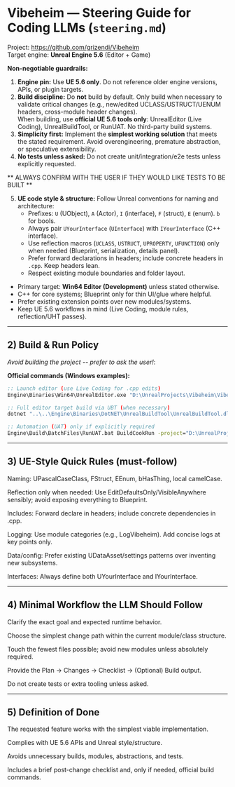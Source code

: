 # Vibeheim — Steering Guide for Coding LLMs (`steering.md`)

Project: https://github.com/grizendi/Vibeheim  
Target engine: **Unreal Engine 5.6** (Editor + Game)


**Non-negotiable guardrails:**
1) **Engine pin:** Use **UE 5.6 only**. Do not reference older engine versions, APIs, or plugin targets.
2) **Build discipline:** Do **not** build by default. Only build when necessary to validate critical changes (e.g., new/edited UCLASS/USTRUCT/UENUM headers, cross-module header changes).  
   When building, use **official UE 5.6 tools only**: UnrealEditor (Live Coding), UnrealBuildTool, or RunUAT. No third-party build systems.
3) **Simplicity first:** Implement the **simplest working solution** that meets the stated requirement. Avoid overengineering, premature abstraction, or speculative extensibility.
4) **No tests unless asked:** Do not create unit/integration/e2e tests unless explicitly requested.

** ALWAYS CONFIRM WITH THE USER IF THEY WOULD LIKE TESTS TO BE BUILT **


5) **UE code style & structure:** Follow Unreal conventions for naming and architecture:
   - Prefixes: `U` (UObject), `A` (Actor), `I` (interface), `F` (struct), `E` (enum). `b` for bools.
   - Always pair `UYourInterface` (`UInterface`) with `IYourInterface` (C++ interface).
   - Use reflection macros (`UCLASS`, `USTRUCT`, `UPROPERTY`, `UFUNCTION`) only when needed (Blueprint, serialization, details panel).
   - Prefer forward declarations in headers; include concrete headers in `.cpp`. Keep headers lean.
   - Respect existing module boundaries and folder layout.

- Primary target: **Win64 Editor (Development)** unless stated otherwise.  
- C++ for core systems; Blueprint only for thin UI/glue where helpful.  
- Prefer existing extension points over new modules/systems.  
- Keep UE 5.6 workflows in mind (Live Coding, module rules, reflection/UHT passes).

---

## 2) Build & Run Policy

*Avoid building the project -- prefer to ask the user!*:

**Official commands (Windows examples):**
```bat
:: Launch editor (use Live Coding for .cpp edits)
Engine\Binaries\Win64\UnrealEditor.exe "D:\UnrealProjects\Vibeheim\Vibeheim.uproject"

:: Full editor target build via UBT (when necessary)
dotnet "..\..\Engine\Binaries\DotNET\UnrealBuildTool\UnrealBuildTool.dll" VibeheimEditor Win64 Development -Project="D:\UnrealProjects\Vibeheim\Vibeheim.uproject" -WaitMutex -FromMsBuild -architecture=x64

:: Automation (UAT) only if explicitly required
Engine\Build\BatchFiles\RunUAT.bat BuildCookRun -project="D:\UnrealProjects\Vibeheim\Vibeheim.uproject" -noP4 -clientconfig=Development -ue4exe=UnrealEditor-Cmd.exe -targetplatform=Win64 -build

```

---

## 3) UE-Style Quick Rules (must-follow)

Naming: UPascalCaseClass, FStruct, EEnum, bHasThing, local camelCase.

Reflection only when needed: Use EditDefaultsOnly/VisibleAnywhere sensibly; avoid exposing everything to Blueprint.

Includes: Forward declare in headers; include concrete dependencies in .cpp.

Logging: Use module categories (e.g., LogVibeheim). Add concise logs at key points only.

Data/config: Prefer existing UDataAsset/settings patterns over inventing new subsystems.

Interfaces: Always define both UYourInterface and IYourInterface.

---

## 4) Minimal Workflow the LLM Should Follow

Clarify the exact goal and expected runtime behavior.

Choose the simplest change path within the current module/class structure.

Touch the fewest files possible; avoid new modules unless absolutely required.

Provide the Plan → Changes → Checklist → (Optional) Build output.

Do not create tests or extra tooling unless asked.

---

## 5) Definition of Done

The requested feature works with the simplest viable implementation.

Complies with UE 5.6 APIs and Unreal style/structure.

Avoids unnecessary builds, modules, abstractions, and tests.

Includes a brief post-change checklist and, only if needed, official build commands.
